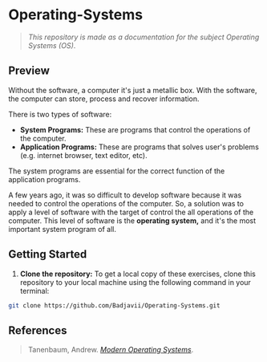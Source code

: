 # Operating-Systems

> *This repository is made as a documentation for the subject Operating Systems (OS)*.

## Preview

Without the software, a computer it's just a metallic box. With the software, the computer can store, process and recover information.

There is two types of software:
- **System Programs:** These are programs that control the operations of the computer.
- **Application Programs:** These are programs that solves user's problems (e.g. internet browser, text editor, etc).

The system programs are essential for the correct function of the application programs. 

A few years ago, it was so difficult to develop software because it was needed to control the operations of the computer. So, a solution was to apply a level of software with the target of control the all operations of the computer. This level of software is the **operating system,** and it's the most important system program of all.

## Getting Started

1. **Clone the repository:** To get a local copy of these exercises, clone this repository to your local machine using the following command in your terminal:
```bash
git clone https://github.com/Badjavii/Operating-Systems.git
```

## References

> Tanenbaum, Andrew. [*Modern Operating Systems*](tanenbaum-book/modern-operating-systems.pdf).



